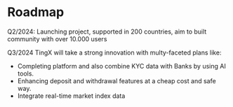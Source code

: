 # Roadmap

Q2/2024: Launching project, supported in 200 countries, aim to built community with over 10.000 users&#x20;

Q3/2024 TingX will take a strong innovation with multy-faceted plans like:

* Completing platform and also combine KYC data with Banks by using AI tools.
* Enhancing deposit and withdrawal features at a cheap cost and safe way.
* Integrate real-time market index data

